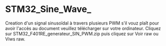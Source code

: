 # STM32_Sine_Wave_
Creation d'un signal sinusoïdal à travers plusieurs PWM s'il vouz plaît pour avoir l'accès au document veuillez télécharger sur votre ordinateur. Cliquez sur STM32_F401RE_generateur_SIN_PWM.zip puis cliquez sur Voir raw ou Viws raw.
